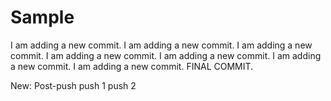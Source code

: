 # Sample
I am adding a new commit.
I am adding a new commit.
I am adding a new commit.
I am adding a new commit.
I am adding a new commit.
I am adding a new commit.
I am adding a new commit.
FINAL COMMIT.

New:
Post-push
push 1
push 2
